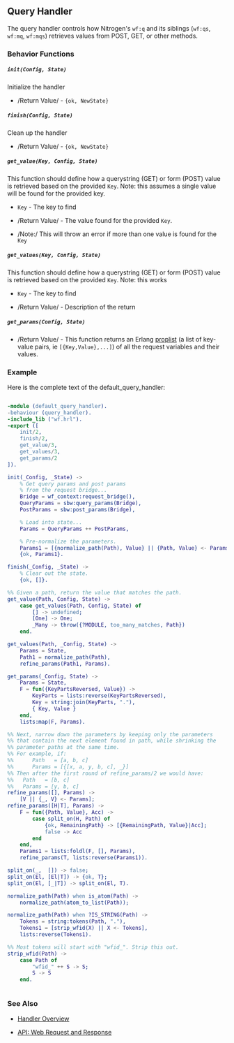 <!-- dash: Handlers - Query | Guide | ###:Section -->



## Query Handler

The query handler controls how Nitrogen's `wf:q` and its siblings (`wf:qs`, `wf:mq`, `wf:mqs`) retrieves values from POST, GET, or other methods.

### Behavior Functions
 
##### `init(Config, State)`

  Initialize the handler

 *  /Return Value/ - `{ok, NewState}` 

##### `finish(Config, State)`

  Clean up the handler

 *  /Return Value/ - `{ok, NewState}`
  
##### `get_value(Key, Config, State)`

  This function should define how a querystring (GET) or form (POST) value is
  retrieved based on the provided `Key`. Note: this assumes a single value will
  be found for the provided key.

 *  `Key` - The key to find

 *  /Return Value/ - The value found for the provided `Key`.

 *  /Note:/ This will throw an error if more than one value is found for the 
    `Key`

##### `get_values(Key, Config, State)`

  This function should define how a querystring (GET) or form (POST) value is
  retrieved based on the provided `Key`. Note: this works

 *  `Key` - The key to find

 *  /Return Value/ - Description of the return 

##### `get_params(Config, State)`
  
 *  /Return Value/ - This function returns an Erlang
  [proplist](http://www.erlang.org/doc/man/proplists.html) (a list of 
  key-value pairs, ie `[{Key,Value},...]`) of all the request variables and
  their values.

### Example

Here is the complete text of the default_query_handler:

```erlang

-module (default_query_handler).
-behaviour (query_handler).
-include_lib ("wf.hrl").
-export ([
    init/2,
    finish/2,
    get_value/3,
    get_values/3,
    get_params/2
]).

init(_Config, _State) ->
    % Get query params and post params
    % from the request bridge...
    Bridge = wf_context:request_bridge(),
    QueryParams = sbw:query_params(Bridge),
    PostParams = sbw:post_params(Bridge),

    % Load into state...
    Params = QueryParams ++ PostParams,

    % Pre-normalize the parameters.
    Params1 = [{normalize_path(Path), Value} || {Path, Value} <- Params, Path /= undefined, Path /= []],
    {ok, Params1}.

finish(_Config, _State) ->
    % Clear out the state.
    {ok, []}.

%% Given a path, return the value that matches the path.
get_value(Path, Config, State) ->
    case get_values(Path, Config, State) of
        [] -> undefined;
        [One] -> One;
        _Many -> throw({?MODULE, too_many_matches, Path})
    end.

get_values(Path, _Config, State) ->
    Params = State,
    Path1 = normalize_path(Path),
    refine_params(Path1, Params).

get_params(_Config, State) ->
    Params = State,
    F = fun({KeyPartsReversed, Value}) ->
        KeyParts = lists:reverse(KeyPartsReversed),
        Key = string:join(KeyParts, "."),
        { Key, Value }
    end,
    lists:map(F, Params).

%% Next, narrow down the parameters by keeping only the parameters
%% that contain the next element found in path, while shrinking the
%% parameter paths at the same time.
%% For example, if:
%%      Path   = [a, b, c]
%%      Params = [{[x, a, y, b, c], _}]
%% Then after the first round of refine_params/2 we would have:
%%   Path   = [b, c]
%%   Params = [y, b, c]
refine_params([], Params) ->
    [V || {_, V} <- Params];
refine_params([H|T], Params) ->
    F = fun({Path, Value}, Acc) ->
        case split_on(H, Path) of
            {ok, RemainingPath} -> [{RemainingPath, Value}|Acc];
            false -> Acc
        end
    end,
    Params1 = lists:foldl(F, [], Params),
    refine_params(T, lists:reverse(Params1)).

split_on(_,  []) -> false;
split_on(El, [El|T]) -> {ok, T};
split_on(El, [_|T]) -> split_on(El, T).

normalize_path(Path) when is_atom(Path) ->
    normalize_path(atom_to_list(Path));

normalize_path(Path) when ?IS_STRING(Path) ->
    Tokens = string:tokens(Path, "."),
    Tokens1 = [strip_wfid(X) || X <- Tokens],
    lists:reverse(Tokens1).

%% Most tokens will start with "wfid_". Strip this out.
strip_wfid(Path) ->
    case Path of
        "wfid_" ++ S -> S;
        S -> S
    end.



```


### See Also

 *  [Handler Overview](handlers.md)

 *  [API: Web Request and Response](api.md)
